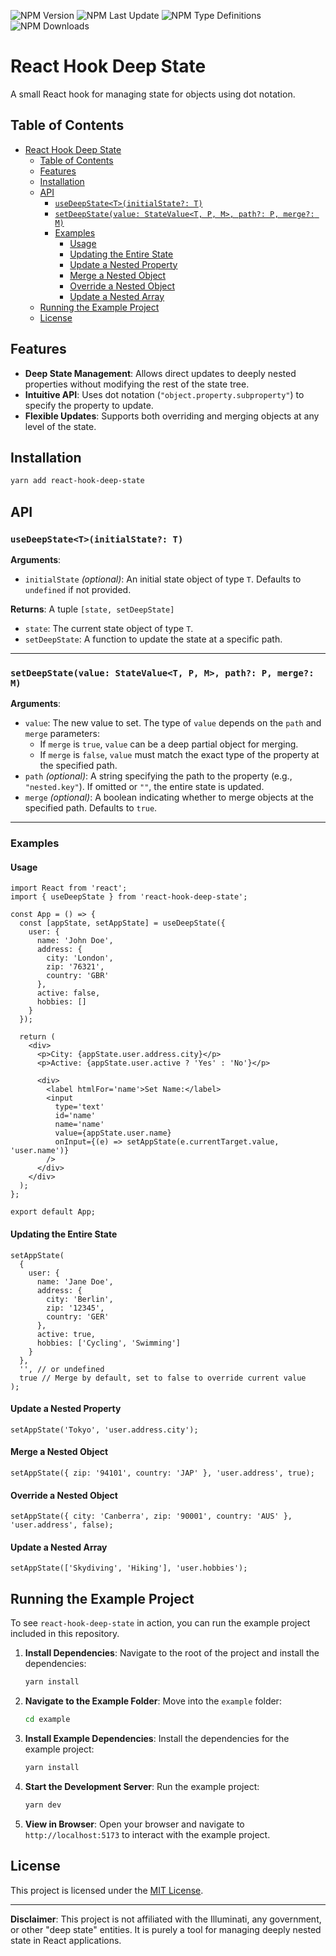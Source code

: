 ![NPM Version](https://img.shields.io/npm/v/react-hook-deep-state)
![NPM Last Update](https://img.shields.io/npm/last-update/react-hook-deep-state)
![NPM Type Definitions](https://img.shields.io/npm/types/react-hook-deep-state)
![NPM Downloads](https://img.shields.io/npm/dw/react-hook-deep-state)

# React Hook Deep State

A small React hook for managing state for objects using dot notation.

## Table of Contents

- [React Hook Deep State](#react-hook-deep-state)
  - [Table of Contents](#table-of-contents)
  - [Features](#features)
  - [Installation](#installation)
  - [API](#api)
    - [`useDeepState<T>(initialState?: T)`](#usedeepstatetinitialstate-t)
    - [`setDeepState(value: StateValue<T, P, M>, path?: P, merge?: M)`](#setdeepstatevalue-statevaluet-p-m-path-p-merge-m)
    - [Examples](#examples)
      - [Usage](#usage)
      - [Updating the Entire State](#updating-the-entire-state)
      - [Update a Nested Property](#update-a-nested-property)
      - [Merge a Nested Object](#merge-a-nested-object)
      - [Override a Nested Object](#override-a-nested-object)
      - [Update a Nested Array](#update-a-nested-array)
  - [Running the Example Project](#running-the-example-project)
  - [License](#license)

## Features

- **Deep State Management**: Allows direct updates to deeply nested properties without modifying the rest of the state tree.
- **Intuitive API**: Uses dot notation (`"object.property.subproperty"`) to specify the property to update.
- **Flexible Updates**: Supports both overriding and merging objects at any level of the state.

## Installation

```bash
yarn add react-hook-deep-state
```

## API

### `useDeepState<T>(initialState?: T)`

**Arguments**:

- `initialState` _(optional)_: An initial state object of type `T`. Defaults to `undefined` if not provided.

**Returns**: A tuple `[state, setDeepState]`

- `state`: The current state object of type `T`.
- `setDeepState`: A function to update the state at a specific path.

---

### `setDeepState(value: StateValue<T, P, M>, path?: P, merge?: M)`

**Arguments**:

- `value`: The new value to set. The type of `value` depends on the `path` and `merge` parameters:
  - If `merge` is `true`, `value` can be a deep partial object for merging.
  - If `merge` is `false`, `value` must match the exact type of the property at the specified path.
- `path` _(optional)_: A string specifying the path to the property (e.g., `"nested.key"`). If omitted or `""`, the entire state is updated.
- `merge` _(optional)_: A boolean indicating whether to merge objects at the specified path. Defaults to `true`.

---

### Examples

#### Usage

```tsx
import React from 'react';
import { useDeepState } from 'react-hook-deep-state';

const App = () => {
  const [appState, setAppState] = useDeepState({
    user: {
      name: 'John Doe',
      address: {
        city: 'London',
        zip: '76321',
        country: 'GBR'
      },
      active: false,
      hobbies: []
    }
  });

  return (
    <div>
      <p>City: {appState.user.address.city}</p>
      <p>Active: {appState.user.active ? 'Yes' : 'No'}</p>

      <div>
        <label htmlFor='name'>Set Name:</label>
        <input
          type='text'
          id='name'
          name='name'
          value={appState.user.name}
          onInput={(e) => setAppState(e.currentTarget.value, 'user.name')}
        />
      </div>
    </div>
  );
};

export default App;
```

#### Updating the Entire State

```tsx
setAppState(
  {
    user: {
      name: 'Jane Doe',
      address: {
        city: 'Berlin',
        zip: '12345',
        country: 'GER'
      },
      active: true,
      hobbies: ['Cycling', 'Swimming']
    }
  },
  '', // or undefined
  true // Merge by default, set to false to override current value
);
```

#### Update a Nested Property

```tsx
setAppState('Tokyo', 'user.address.city');
```

#### Merge a Nested Object

```tsx
setAppState({ zip: '94101', country: 'JAP' }, 'user.address', true);
```

#### Override a Nested Object

```tsx
setAppState({ city: 'Canberra', zip: '90001', country: 'AUS' }, 'user.address', false);
```

#### Update a Nested Array

```tsx
setAppState(['Skydiving', 'Hiking'], 'user.hobbies');
```

## Running the Example Project

To see `react-hook-deep-state` in action, you can run the example project included in this repository.

1. **Install Dependencies**:
   Navigate to the root of the project and install the dependencies:

   ```bash
   yarn install
   ```

2. **Navigate to the Example Folder**:
   Move into the `example` folder:

   ```bash
   cd example
   ```

3. **Install Example Dependencies**:
   Install the dependencies for the example project:

   ```bash
   yarn install
   ```

4. **Start the Development Server**:
   Run the example project:

   ```bash
   yarn dev
   ```

5. **View in Browser**:
   Open your browser and navigate to `http://localhost:5173` to interact with the example project.

## License

This project is licensed under the [MIT License](LICENSE).

---

**Disclaimer**: This project is not affiliated with the Illuminati, any government, or other "deep state" entities. It is purely a tool for managing deeply nested state in React applications.

